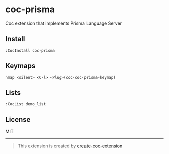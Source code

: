 # coc-prisma

Coc extension that implements Prisma Language Server

## Install

`:CocInstall coc-prisma`

## Keymaps

`nmap <silent> <C-l> <Plug>(coc-coc-prisma-keymap)`

## Lists

`:CocList demo_list`

## License

MIT

---

> This extension is created by [create-coc-extension](https://github.com/fannheyward/create-coc-extension)
